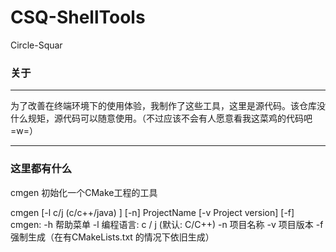 # CSQ-ShellTools

<div>Circle-Squar</div>

### 关于

---

​	为了改善在终端环境下的使用体验，我制作了这些工具，这里是源代码。该仓库没什么规矩，源代码可以随意使用。（不过应该不会有人愿意看我这菜鸡的代码吧 =w=）

---

### 这里都有什么

cmgen 初始化一个CMake工程的工具

cmgen [-l c/j (c/c++/java) ] [-n] ProjectName [-v Project version] [-f]
cmgen: 
  -h 帮助菜单
  -l 编程语言: c / j (默认: C/C++)
  -n 项目名称
  -v 项目版本
  -f 强制生成（在有CMakeLists.txt 的情况下依旧生成）
